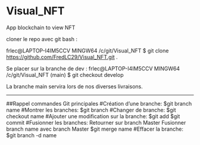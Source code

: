 # Visual_NFT
App blockchain to view NFT

cloner le repo avec git bash : 

frlec@LAPTOP-I4IM5CCV MINGW64 /c/git/Visual_NFT
$ git clone https://github.com/FredLC29/Visual_NFT.git .

Se placer sur la branche de dev :
frlec@LAPTOP-I4IM5CCV MINGW64 /c/git/Visual_NFT (main)
$ git checkout develop

La branche main servira lors de nos diverses livraisons.

-------------------------------------------------------
##Rappel commandes Git principales
#Création d’une branche:
$git branch name
#Montrer les branches:
$git branch
#Changer de branche:
$git checkout name
#Ajouter une modification sur la branche:
$git add
$git commit 
#Fusionner les branches:
Retourner sur branch Master
Fusionner branch name avec branch Master
$git merge name
#Effacer la branche:
$git branch -d name







